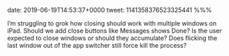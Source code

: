 date: 2019-06-19T14:53:37+0000
tweet: 1141358376523325441
%%%

I’m struggling to grok how closing should work with multiple windows on iPad. Should we add close buttons like Messages shows Done? Is the user expected to close windows or should they accumulate? Does flicking the last window out of the app switcher still force kill the process?
